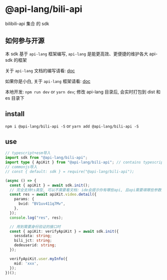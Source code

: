 # @api-lang/bili-api

bilibili-api 集合 的 sdk

## 如何参与开源

本 sdk 基于 `api-lang` 框架编写, `api-lang` 是能更高效、更便捷的维护各大 api-sdk 的框架

关于 `api-lang` 文档的编写请看: [doc](https://github.com/api-lang/api-lang/blob/master/API_LANG_DOC.md)

如果你是小白, 关于 `api-lang` 框架请看: [doc](https://github.com/api-lang/api-lang/blob/master/API_LANG_DOC.md)

本地开发: `npm run dev` or `yarn dev`; 修改 api-lang 目录后, 会实时打包到 dist 和 es 目录下

## install

`npm i @api-lang/bili-api -S` or `yarn add @api-lang/bili-api -S`

## use

```typescript
// typescript+esm导入
import sdk from "@api-lang/bili-api";
import type { ApiKit } from "@api-lang/bili-api"; // contains typescript types for all APIs
// commonjs导入
// const { default: sdk } = require("@api-lang/bili-api");

(async () => {
  const { apiKit } = await sdk.init();
  // 完全支持ts类型, 可以不需要看文档: ide会提示你有哪些api, 且api需要填哪些参数, 返回的数据是什么
  const res = await apiKit.video.detail({
    params: {
      bvid: "BV1uv411q7Mv",
    },
  });
  console.log("res", res);

  // 用到需要身份验证的接口时
  const { apiKit: verifyApiKit } = await sdk.init({
    sessdata: string;
    bili_jct: string;
    dedeuserid: string;
  });

  verifyApiKit.user.myInfo({
    mid: 'xxx',
  });
})();
```
